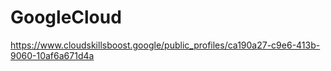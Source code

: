 # GoogleCloud
https://www.cloudskillsboost.google/public_profiles/ca190a27-c9e6-413b-9060-10af6a671d4a
